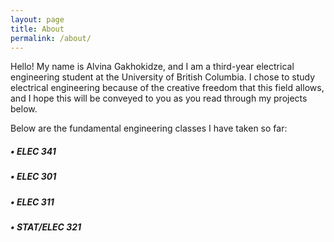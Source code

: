 ```yaml
---
layout: page
title: About
permalink: /about/
---
```


Hello! My name is Alvina Gakhokidze, and I am a third-year electrical engineering student at the University of British Columbia. I chose to study electrical engineering because of the creative freedom that this field allows, and I hope this will be conveyed to you as you read through my projects below.

Below are the fundamental engineering classes I have taken so far:

<h5>&#x2022; ELEC 341 </h5>
<h5>&#x2022; ELEC 301 </h5>
<h5>&#x2022; ELEC 311 </h5>
<h5>&#x2022; STAT/ELEC 321 </h5>

